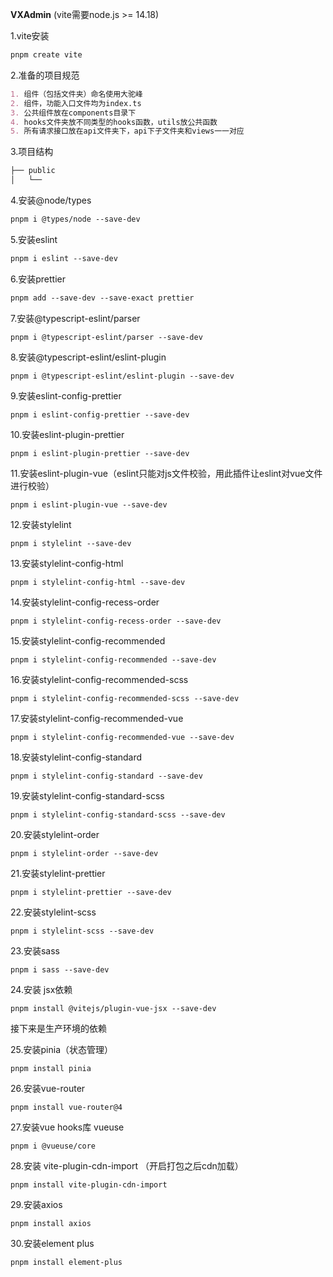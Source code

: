 **VXAdmin** (vite需要node.js >= 14.18)

1.vite安装

```markdown
pnpm create vite
```

2.准备的项目规范

```markdown
1. 组件（包括文件夹）命名使用大驼峰
2. 组件，功能入口文件均为index.ts
3. 公共组件放在components目录下
4. hooks文件夹放不同类型的hooks函数，utils放公共函数
5. 所有请求接口放在api文件夹下，api下子文件夹和views一一对应
```

3.项目结构

```markdown
├── public
│   └──
```

4.安装@node/types

```markdown
pnpm i @types/node --save-dev
```

5.安装eslint

```markdown
pnpm i eslint --save-dev
```

6.安装prettier

```markdown
pnpm add --save-dev --save-exact prettier
```

7.安装@typescript-eslint/parser

```mark
pnpm i @typescript-eslint/parser --save-dev
```

8.安装@typescript-eslint/eslint-plugin

```mark
pnpm i @typescript-eslint/eslint-plugin --save-dev
```

9.安装eslint-config-prettier

```mark
pnpm i eslint-config-prettier --save-dev
```

10.安装eslint-plugin-prettier

```mark
pnpm i eslint-plugin-prettier --save-dev
```

11.安装eslint-plugin-vue（eslint只能对js文件校验，用此插件让eslint对vue文件进行校验）

```mark
pnpm i eslint-plugin-vue --save-dev
```

12.安装stylelint

```mark
pnpm i stylelint --save-dev
```

13.安装stylelint-config-html

```mark
pnpm i stylelint-config-html --save-dev
```

14.安装stylelint-config-recess-order

```mark
pnpm i stylelint-config-recess-order --save-dev
```

15.安装stylelint-config-recommended

```mark
pnpm i stylelint-config-recommended --save-dev
```

16.安装stylelint-config-recommended-scss

```mark
pnpm i stylelint-config-recommended-scss --save-dev
```

17.安装stylelint-config-recommended-vue

```mark
pnpm i stylelint-config-recommended-vue --save-dev
```

18.安装stylelint-config-standard

```mark
pnpm i stylelint-config-standard --save-dev
```

19.安装stylelint-config-standard-scss

```mark
pnpm i stylelint-config-standard-scss --save-dev
```

20.安装stylelint-order

```mark
pnpm i stylelint-order --save-dev
```

21.安装stylelint-prettier

```mark
pnpm i stylelint-prettier --save-dev
```

22.安装stylelint-scss

```mark
pnpm i stylelint-scss --save-dev
```

23.安装sass

```mark
pnpm i sass --save-dev
```

24.安装 jsx依赖

```mark
pnpm install @vitejs/plugin-vue-jsx --save-dev
```

接下来是生产环境的依赖

25.安装pinia（状态管理）

```mark
pnpm install pinia
```

26.安装vue-router

```mark
pnpm install vue-router@4
```

27.安装vue hooks库 vueuse

```mark
pnpm i @vueuse/core
```

28.安装 vite-plugin-cdn-import （开启打包之后cdn加载）

```mark
pnpm install vite-plugin-cdn-import
```

29.安装axios

```mark
pnpm install axios
```

30.安装element plus

```mark
pnpm install element-plus
```

